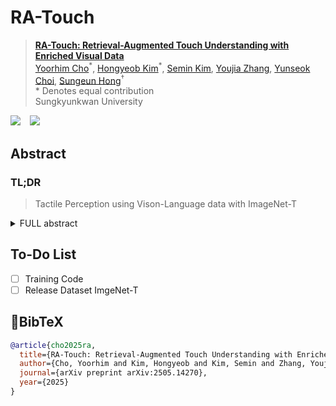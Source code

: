 <!-- # KOALA: Self-Attention Matters in Knowledge Distillation of Latent Diffusion Models for Memory-Efficient and Fast Image Synthesis -->

# RA-Touch

> **[RA-Touch: Retrieval-Augmented Touch Understanding with Enriched Visual Data](https://arxiv.org/abs/2505.14270)**<br>
> [Yoorhim Cho](https://ofzlo.github.io/)<sup>\*</sup>, [Hongyeob Kim](https://redleaf-kim.github.io/)<sup>\*</sup>, [Semin Kim](https://sites.google.com/g.skku.edu/semin-kim), [Youjia Zhang](https://zhangyj66.github.io/), [Yunseok Choi](https://choiyunseok.github.io/), [Sungeun Hong](https://www.csehong.com/)<sup>†</sup> <br>
> \* Denotes equal contribution <br>
> Sungkyunkwan University <br>

<a href="https://aim-skku.github.io/RA-Touch/"><img src="https://img.shields.io/static/v1?label=Project%20Page&message=Github&color=blue&logo=github-pages"></a> &ensp;
<a href="https://arxiv.org/abs/2505.14270"><img src="https://img.shields.io/static/v1?label=Paper&message=Arxiv:RA-Touch&color=red&logo=arxiv"></a> &ensp;

## Abstract
### TL;DR
> Tactile Perception using Vison-Language data with ImageNet-T
<details><summary>FULL abstract</summary>
Visuo-tactile perception aims to understand an object’s tactile properties, such as texture, softness, and rigidity. However, the field
remains underexplored because collecting tactile data is costly and labor-intensive. We observe that visually distinct objects can exhibit similar surface textures or material properties. For example, a leather sofa and a leather jacket have different appearances but share similar tactile properties. This implies that tactile understanding can be guided by material cues in visual data, even without direct tactile supervision. In this paper, we introduce RA-Touch, a retrieval-augmented framework that improves visuo-tactile perception by leveraging visual data enriched with tactile semantics. We carefully recaption a large-scale visual dataset with tactile-focused descriptions, enabling the model to access tactile semantics typically absent from conventional visual datasets. A key challenge remains in effectively utilizing these tactile-aware external descriptions. RATouch addresses this by retrieving visual-textual representations aligned with tactile inputs and integrating them to focus on relevant textural and material properties. By outperforming prior methods
on the TVL benchmark, our method demonstrates the potential of retrieval-based visual reuse for tactile understanding.
</details>

## To-Do List
- [ ] Training Code
- [ ] Release Dataset ImgeNet-T

## 📖BibTeX
```bibtex
@article{cho2025ra,
  title={RA-Touch: Retrieval-Augmented Touch Understanding with Enriched Visual Data},
  author={Cho, Yoorhim and Kim, Hongyeob and Kim, Semin and Zhang, Youjia and Choi, Yunseok and Hong, Sungeun},
  journal={arXiv preprint arXiv:2505.14270},
  year={2025}
}
```
